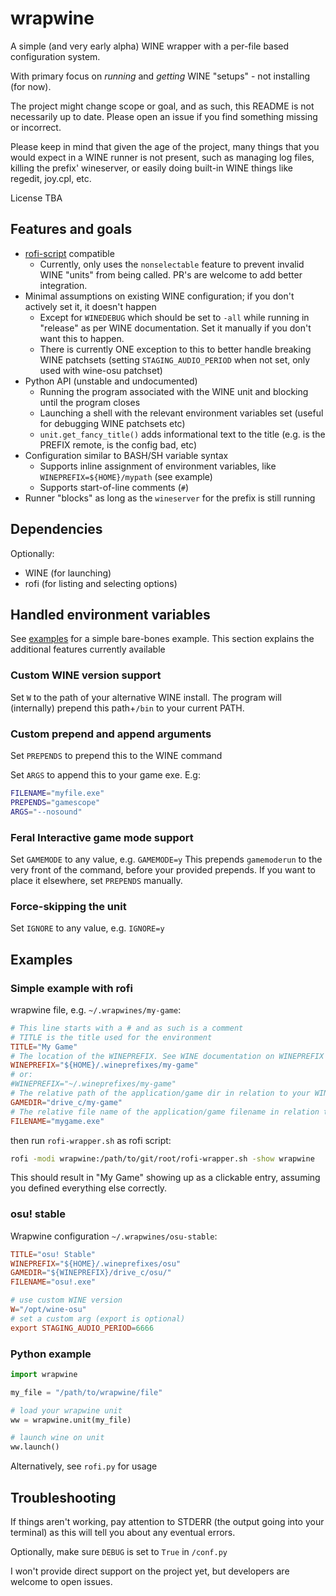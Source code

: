 # wrapwine

A simple (and very early alpha) WINE wrapper with a per-file based configuration system.

With primary focus on _running_ and _getting_ WINE "setups" - not installing (for now).

The project might change scope or goal, and as such, this README is not necessarily up to date. Please open an issue if you find something missing or incorrect.

Please keep in mind that given the age of the project, many things that you would expect in a WINE runner is not present, such as managing log files, killing the prefix' wineserver, or easily doing built-in WINE things like regedit, joy.cpl, etc.

License TBA

## Features and goals

- [rofi-script](https://davatorium.github.io/rofi/current/rofi-script.5/) compatible
    - Currently, only uses the `nonselectable` feature to prevent invalid WINE "units" from being called. PR's are welcome to add better integration.
- Minimal assumptions on existing WINE configuration; if you don't actively set it, it doesn't happen
    - Except for `WINEDEBUG` which should be set to `-all` while running in "release" as per WINE documentation. Set it manually if you don't want this to happen.
    - There is currently ONE exception to this to better handle breaking WINE patchsets (setting `STAGING_AUDIO_PERIOD` when not set, only used with wine-osu patchset)
- Python API (unstable and undocumented)
    - Running the program associated with the WINE unit and blocking until the program closes
    - Launching a shell with the relevant environment variables set (useful for debugging WINE patchsets etc)
    - `unit.get_fancy_title()` adds informational text to the title (e.g. is the PREFIX remote, is the config bad, etc)
- Configuration similar to BASH/SH variable syntax 
    - Supports inline assignment of environment variables, like `WINEPREFIX=${HOME}/mypath` (see example)
    - Supports start-of-line comments (`#`)
- Runner "blocks" as long as the `wineserver` for the prefix is still running

## Dependencies

Optionally:

- WINE (for launching)
- rofi (for listing and selecting options)

## Handled environment variables

See [examples](#examples) for a simple bare-bones example. This section explains the additional features currently available

### Custom WINE version support

Set `W` to the path of your alternative WINE install. The program will (internally) prepend this path+`/bin` to your current PATH.

### Custom prepend and append arguments

Set `PREPENDS` to prepend this to the WINE command

Set `ARGS` to append this to your game exe. E.g:
```sh
FILENAME="myfile.exe"
PREPENDS="gamescope"
ARGS="--nosound"
```

### Feral Interactive game mode support

Set `GAMEMODE` to any value, e.g. `GAMEMODE=y`
This prepends `gamemoderun` to the very front of the command, before your provided prepends. If you want to place it elsewhere, set `PREPENDS` manually.

### Force-skipping the unit

Set `IGNORE` to any value, e.g. `IGNORE=y`

## Examples

### Simple example with rofi

wrapwine file, e.g. `~/.wrapwines/my-game`:

```conf
# This line starts with a # and as such is a comment
# TITLE is the title used for the environment
TITLE="My Game"
# The location of the WINEPREFIX. See WINE documentation on WINEPREFIX
WINEPREFIX="${HOME}/.wineprefixes/my-game"
# or:
#WINEPREFIX="~/.wineprefixes/my-game"
# The relative path of the application/game dir in relation to your WINEPREFIX
GAMEDIR="drive_c/my-game"
# The relative file name of the application/game filename in relation to the GAMEDIR
FILENAME="mygame.exe"
```

then run `rofi-wrapper.sh` as rofi script:

```sh
rofi -modi wrapwine:/path/to/git/root/rofi-wrapper.sh -show wrapwine
```

This should result in "My Game" showing up as a clickable entry, assuming you defined everything else correctly.

### osu! stable

Wrapwine configuration `~/.wrapwines/osu-stable`:
```conf
TITLE="osu! Stable"
WINEPREFIX="${HOME}/.wineprefixes/osu"
GAMEDIR="${WINEPREFIX}/drive_c/osu/"
FILENAME="osu!.exe"

# use custom WINE version
W="/opt/wine-osu"
# set a custom arg (export is optional)
export STAGING_AUDIO_PERIOD=6666
```

### Python example

```py
import wrapwine

my_file = "/path/to/wrapwine/file"

# load your wrapwine unit
ww = wrapwine.unit(my_file)

# launch wine on unit
ww.launch()
```

Alternatively, see `rofi.py` for usage

## Troubleshooting

If things aren't working, pay attention to STDERR (the output going into your terminal) as this will tell you about any eventual errors.

Optionally, make sure `DEBUG` is set to `True` in `/conf.py`

I won't provide direct support on the project yet, but developers are welcome to open issues.
